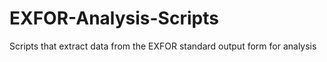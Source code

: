 # EXFOR-Analysis-Scripts
Scripts that extract data from the EXFOR standard output form for analysis
